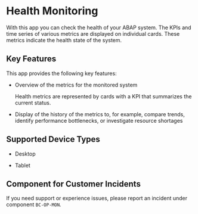 <!-- loio60e87dc88f8f4b33b0417349270dcd9c -->

# Health Monitoring



With this app you can check the health of your ABAP system. The KPIs and time series of various metrics are displayed on individual cards. These metrics indicate the health state of the system.



<a name="loio60e87dc88f8f4b33b0417349270dcd9c__section_n51_sf2_hvb"/>

## Key Features

This app provides the following key features: 



-   Overview of the metrics for the monitored system

    Health metrics are represented by cards with a KPI that summarizes the current status.

-   Display of the history of the metrics to, for example, compare trends, identify performance bottlenecks, or investigate resource shortages




<a name="loio60e87dc88f8f4b33b0417349270dcd9c__supported_devices"/>

## Supported Device Types

-   Desktop

-   Tablet




<a name="loio60e87dc88f8f4b33b0417349270dcd9c__customer_component"/>

## Component for Customer Incidents

If you need support or experience issues, please report an incident under component `BC-OP-MON`.

